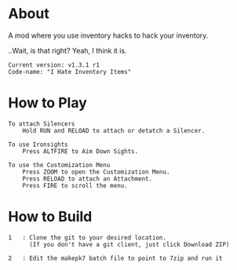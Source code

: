 About
===
A mod where you use inventory hacks to hack your inventory.

..Wait, is that right? Yeah, I think it is.

	Current version: v1.3.1 r1
	Code-name: "I Hate Inventory Items"

How to Play
===

	To attach Silencers
		Hold RUN and RELOAD to attach or detatch a Silencer.
	
	To use Ironsights
		Press ALTFIRE to Aim Down Sights.
	
	To use the Customization Menu
		Press ZOOM to open the Customization Menu.
		Press RELOAD to attach an Attachment.
		Press FIRE to scroll the menu.

How to Build
===

	1	: Clone the git to your desired location.
		  (If you don't have a git client, just click Download ZIP)

	2	: Edit the makepk7 batch file to point to 7zip and run it